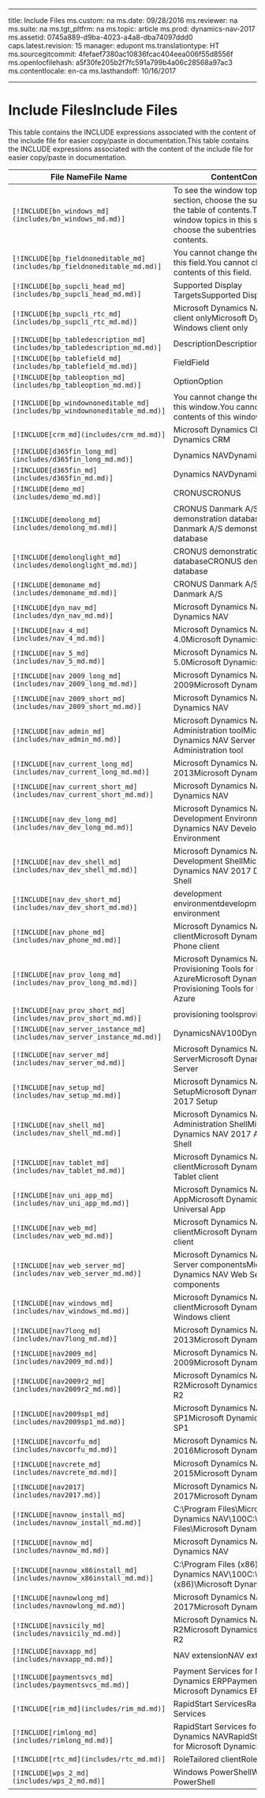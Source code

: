 
---
title: Include Files
ms.custom: na
ms.date: 09/28/2016
ms.reviewer: na
ms.suite: na
ms.tgt_pltfrm: na
ms.topic: article
ms.prod: dynamics-nav-2017
ms.assetid: 0745a889-d9ba-4023-a4a8-dba74097ddd0
caps.latest.revision: 15
manager: edupont
ms.translationtype: HT
ms.sourcegitcommit: 4fefaef7380ac10836fcac404eea006f55d8556f
ms.openlocfilehash: a5f30fe205b2f7fc591a799b4a06c28568a97ac3
ms.contentlocale: en-ca
ms.lasthandoff: 10/16/2017

---

# <a name="include-files"></a><span data-ttu-id="0b81b-102">Include Files</span><span class="sxs-lookup"><span data-stu-id="0b81b-102">Include Files</span></span>

<span data-ttu-id="0b81b-103">This table contains the INCLUDE expressions associated with the content of the include file for easier copy/paste in documentation.</span><span class="sxs-lookup"><span data-stu-id="0b81b-103">This table contains the INCLUDE expressions associated with the content of the include file for easier copy/paste in documentation.</span></span>

|<span data-ttu-id="0b81b-104">File Name</span><span class="sxs-lookup"><span data-stu-id="0b81b-104">File Name</span></span>   |<span data-ttu-id="0b81b-105">Content</span><span class="sxs-lookup"><span data-stu-id="0b81b-105">Content</span></span>  |
|------------|---------|
|`[!INCLUDE[bn_windows_md](includes/bn_windows_md.md)]`|<span data-ttu-id="0b81b-106">To see the window topics in this section, choose the subentries in the table of contents.</span><span class="sxs-lookup"><span data-stu-id="0b81b-106">To see the window topics in this section, choose the subentries in the table of contents.</span></span>|
|`[!INCLUDE[bp_fieldnoneditable_md](includes/bp_fieldnoneditable_md.md)]`|<span data-ttu-id="0b81b-107">You cannot change the contents of this field.</span><span class="sxs-lookup"><span data-stu-id="0b81b-107">You cannot change the contents of this field.</span></span>|
|`[!INCLUDE[bp_supcli_head_md](includes/bp_supcli_head_md.md)]`|<span data-ttu-id="0b81b-108">Supported Display Targets</span><span class="sxs-lookup"><span data-stu-id="0b81b-108">Supported Display Targets</span></span>|
|`[!INCLUDE[bp_supcli_rtc_md](includes/bp_supcli_rtc_md.md)]`|<span data-ttu-id="0b81b-109">Microsoft Dynamics NAV Windows client only</span><span class="sxs-lookup"><span data-stu-id="0b81b-109">Microsoft Dynamics NAV Windows client only</span></span>|
|`[!INCLUDE[bp_tabledescription_md](includes/bp_tabledescription_md.md)]`|<span data-ttu-id="0b81b-110">Description</span><span class="sxs-lookup"><span data-stu-id="0b81b-110">Description</span></span>| 
|`[!INCLUDE[bp_tablefield_md](includes/bp_tablefield_md.md)]`|<span data-ttu-id="0b81b-111">Field</span><span class="sxs-lookup"><span data-stu-id="0b81b-111">Field</span></span>|
|`[!INCLUDE[bp_tableoption_md](includes/bp_tableoption_md.md)]`|<span data-ttu-id="0b81b-112">Option</span><span class="sxs-lookup"><span data-stu-id="0b81b-112">Option</span></span>|
|`[!INCLUDE[bp_windownoneditable_md](includes/bp_windownoneditable_md.md)]`|<span data-ttu-id="0b81b-113">You cannot change the contents of this window.</span><span class="sxs-lookup"><span data-stu-id="0b81b-113">You cannot change the contents of this window.</span></span>|
|`[!INCLUDE[crm_md](includes/crm_md.md)]`|<span data-ttu-id="0b81b-114">Microsoft Dynamics CRM</span><span class="sxs-lookup"><span data-stu-id="0b81b-114">Microsoft Dynamics CRM</span></span>|
|`[!INCLUDE[d365fin_long_md](includes/d365fin_long_md.md)]`|<span data-ttu-id="0b81b-115">Dynamics NAV</span><span class="sxs-lookup"><span data-stu-id="0b81b-115">Dynamics NAV</span></span>|
|`[!INCLUDE[d365fin_md](includes/d365fin_md.md)]`|<span data-ttu-id="0b81b-116">Dynamics NAV</span><span class="sxs-lookup"><span data-stu-id="0b81b-116">Dynamics NAV</span></span>|
|`[!INCLUDE[demo_md](includes/demo_md.md)]`|<span data-ttu-id="0b81b-117">CRONUS</span><span class="sxs-lookup"><span data-stu-id="0b81b-117">CRONUS</span></span>|
|`[!INCLUDE[demolong_md](includes/demolong_md.md)]`|<span data-ttu-id="0b81b-118">CRONUS Danmark A/S demonstration database</span><span class="sxs-lookup"><span data-stu-id="0b81b-118">CRONUS Danmark A/S demonstration database</span></span>|
|`[!INCLUDE[demolonglight_md](includes/demolonglight_md.md)]`|<span data-ttu-id="0b81b-119">CRONUS demonstration database</span><span class="sxs-lookup"><span data-stu-id="0b81b-119">CRONUS demonstration database</span></span>|
|`[!INCLUDE[demoname_md](includes/demoname_md.md)]`|<span data-ttu-id="0b81b-120">CRONUS Danmark A/S</span><span class="sxs-lookup"><span data-stu-id="0b81b-120">CRONUS Danmark A/S</span></span>|
|`[!INCLUDE[dyn_nav_md](includes/dyn_nav_md.md)]`|<span data-ttu-id="0b81b-121">Microsoft Dynamics NAV</span><span class="sxs-lookup"><span data-stu-id="0b81b-121">Microsoft Dynamics NAV</span></span>|
|`[!INCLUDE[nav_4_md](includes/nav_4_md.md)]`|<span data-ttu-id="0b81b-122">Microsoft Dynamics NAV 4.0</span><span class="sxs-lookup"><span data-stu-id="0b81b-122">Microsoft Dynamics NAV 4.0</span></span>|
|`[!INCLUDE[nav_5_md](includes/nav_5_md.md)]`|<span data-ttu-id="0b81b-123">Microsoft Dynamics NAV 5.0</span><span class="sxs-lookup"><span data-stu-id="0b81b-123">Microsoft Dynamics NAV 5.0</span></span>|
|`[!INCLUDE[nav_2009_long_md](includes/nav_2009_long_md.md)]`|<span data-ttu-id="0b81b-124">Microsoft Dynamics NAV 2009</span><span class="sxs-lookup"><span data-stu-id="0b81b-124">Microsoft Dynamics NAV 2009</span></span>|
|`[!INCLUDE[nav_2009_short_md](includes/nav_2009_short_md.md)]`|<span data-ttu-id="0b81b-125">Microsoft Dynamics NAV</span><span class="sxs-lookup"><span data-stu-id="0b81b-125">Microsoft Dynamics NAV</span></span>|
|`[!INCLUDE[nav_admin_md](includes/nav_admin_md.md)]`|<span data-ttu-id="0b81b-126">Microsoft Dynamics NAV Server Administration tool</span><span class="sxs-lookup"><span data-stu-id="0b81b-126">Microsoft Dynamics NAV Server Administration tool</span></span>|
|`[!INCLUDE[nav_current_long_md](includes/nav_current_long_md.md)]`|<span data-ttu-id="0b81b-127">Microsoft Dynamics NAV 2013</span><span class="sxs-lookup"><span data-stu-id="0b81b-127">Microsoft Dynamics NAV 2013</span></span>|
|`[!INCLUDE[nav_current_short_md](includes/nav_current_short_md.md)]`|<span data-ttu-id="0b81b-128">Microsoft Dynamics NAV</span><span class="sxs-lookup"><span data-stu-id="0b81b-128">Microsoft Dynamics NAV</span></span>|
|`[!INCLUDE[nav_dev_long_md](includes/nav_dev_long_md.md)]`|<span data-ttu-id="0b81b-129">Microsoft Dynamics NAV Development Environment</span><span class="sxs-lookup"><span data-stu-id="0b81b-129">Microsoft Dynamics NAV Development Environment</span></span>|
|`[!INCLUDE[nav_dev_shell_md](includes/nav_dev_shell_md.md)]`|<span data-ttu-id="0b81b-130">Microsoft Dynamics NAV 2017 Development Shell</span><span class="sxs-lookup"><span data-stu-id="0b81b-130">Microsoft Dynamics NAV 2017 Development Shell</span></span>|
|`[!INCLUDE[nav_dev_short_md](includes/nav_dev_short_md.md)]`|<span data-ttu-id="0b81b-131">development environment</span><span class="sxs-lookup"><span data-stu-id="0b81b-131">development environment</span></span>|
|`[!INCLUDE[nav_phone_md](includes/nav_phone_md.md)]`|<span data-ttu-id="0b81b-132">Microsoft Dynamics NAV Phone client</span><span class="sxs-lookup"><span data-stu-id="0b81b-132">Microsoft Dynamics NAV Phone client</span></span>|
|`[!INCLUDE[nav_prov_long_md](includes/nav_prov_long_md.md)]`|<span data-ttu-id="0b81b-133">Microsoft Dynamics NAV Provisioning Tools for Microsoft Azure</span><span class="sxs-lookup"><span data-stu-id="0b81b-133">Microsoft Dynamics NAV Provisioning Tools for Microsoft Azure</span></span>|
|`[!INCLUDE[nav_prov_short_md](includes/nav_prov_short_md.md)]`|<span data-ttu-id="0b81b-134">provisioning tools</span><span class="sxs-lookup"><span data-stu-id="0b81b-134">provisioning tools</span></span>|
|`[!INCLUDE[nav_server_instance_md](includes/nav_server_instance_md.md)]`|<span data-ttu-id="0b81b-135">DynamicsNAV100</span><span class="sxs-lookup"><span data-stu-id="0b81b-135">DynamicsNAV100</span></span>|
|`[!INCLUDE[nav_server_md](includes/nav_server_md.md)]`|<span data-ttu-id="0b81b-136">Microsoft Dynamics NAV Server</span><span class="sxs-lookup"><span data-stu-id="0b81b-136">Microsoft Dynamics NAV Server</span></span>|
|`[!INCLUDE[nav_setup_md](includes/nav_setup_md.md)]`|<span data-ttu-id="0b81b-137">Microsoft Dynamics NAV 2017 Setup</span><span class="sxs-lookup"><span data-stu-id="0b81b-137">Microsoft Dynamics NAV 2017 Setup</span></span>|
|`[!INCLUDE[nav_shell_md](includes/nav_shell_md.md)]`|<span data-ttu-id="0b81b-138">Microsoft Dynamics NAV 2017 Administration Shell</span><span class="sxs-lookup"><span data-stu-id="0b81b-138">Microsoft Dynamics NAV 2017 Administration Shell</span></span>|
|`[!INCLUDE[nav_tablet_md](includes/nav_tablet_md.md)]`|<span data-ttu-id="0b81b-139">Microsoft Dynamics NAV Tablet client</span><span class="sxs-lookup"><span data-stu-id="0b81b-139">Microsoft Dynamics NAV Tablet client</span></span>|
|`[!INCLUDE[nav_uni_app_md](includes/nav_uni_app_md.md)]`|<span data-ttu-id="0b81b-140">Microsoft Dynamics NAV Universal App</span><span class="sxs-lookup"><span data-stu-id="0b81b-140">Microsoft Dynamics NAV Universal App</span></span>|
|`[!INCLUDE[nav_web_md](includes/nav_web_md.md)]`|<span data-ttu-id="0b81b-141">Microsoft Dynamics NAV Web client</span><span class="sxs-lookup"><span data-stu-id="0b81b-141">Microsoft Dynamics NAV Web client</span></span>|
|`[!INCLUDE[nav_web_server_md](includes/nav_web_server_md.md)]`|<span data-ttu-id="0b81b-142">Microsoft Dynamics NAV Web Server components</span><span class="sxs-lookup"><span data-stu-id="0b81b-142">Microsoft Dynamics NAV Web Server components</span></span>|
|`[!INCLUDE[nav_windows_md](includes/nav_windows_md.md)]`|<span data-ttu-id="0b81b-143">Microsoft Dynamics NAV Windows client</span><span class="sxs-lookup"><span data-stu-id="0b81b-143">Microsoft Dynamics NAV Windows client</span></span>|
|`[!INCLUDE[nav7long_md](includes/nav7long_md.md)]`|<span data-ttu-id="0b81b-144">Microsoft Dynamics NAV 2013</span><span class="sxs-lookup"><span data-stu-id="0b81b-144">Microsoft Dynamics NAV 2013</span></span>|
|`[!INCLUDE[nav2009_md](includes/nav2009_md.md)]`|<span data-ttu-id="0b81b-145">Microsoft Dynamics NAV 2009</span><span class="sxs-lookup"><span data-stu-id="0b81b-145">Microsoft Dynamics NAV 2009</span></span>|
|`[!INCLUDE[nav2009r2_md](includes/nav2009r2_md.md)]`|<span data-ttu-id="0b81b-146">Microsoft Dynamics NAV 2009 R2</span><span class="sxs-lookup"><span data-stu-id="0b81b-146">Microsoft Dynamics NAV 2009 R2</span></span>|
|`[!INCLUDE[nav2009sp1_md](includes/nav2009sp1_md.md)]`|<span data-ttu-id="0b81b-147">Microsoft Dynamics NAV 2009 SP1</span><span class="sxs-lookup"><span data-stu-id="0b81b-147">Microsoft Dynamics NAV 2009 SP1</span></span>|
|`[!INCLUDE[navcorfu_md](includes/navcorfu_md.md)]`|<span data-ttu-id="0b81b-148">Microsoft Dynamics NAV 2016</span><span class="sxs-lookup"><span data-stu-id="0b81b-148">Microsoft Dynamics NAV 2016</span></span>|
|`[!INCLUDE[navcrete_md](includes/navcrete_md.md)]`|<span data-ttu-id="0b81b-149">Microsoft Dynamics NAV 2015</span><span class="sxs-lookup"><span data-stu-id="0b81b-149">Microsoft Dynamics NAV 2015</span></span>|
|`[!INCLUDE[nav2017](includes/nav2017.md)]`|<span data-ttu-id="0b81b-150">Microsoft Dynamics NAV 2017</span><span class="sxs-lookup"><span data-stu-id="0b81b-150">Microsoft Dynamics NAV 2017</span></span>|
|`[!INCLUDE[navnow_install_md](includes/navnow_install_md.md)]`|<span data-ttu-id="0b81b-151">C:\\Program Files\\Microsoft Dynamics NAV\\100</span><span class="sxs-lookup"><span data-stu-id="0b81b-151">C:\\Program Files\\Microsoft Dynamics NAV\\100</span></span>|
|`[!INCLUDE[navnow_md](includes/navnow_md.md)]`|<span data-ttu-id="0b81b-152">Microsoft Dynamics NAV</span><span class="sxs-lookup"><span data-stu-id="0b81b-152">Microsoft Dynamics NAV</span></span>|
|`[!INCLUDE[navnow_x86install_md](includes/navnow_x86install_md.md)]`|<span data-ttu-id="0b81b-153">C:\\Program Files \(x86\)\\Microsoft Dynamics NAV\\100</span><span class="sxs-lookup"><span data-stu-id="0b81b-153">C:\\Program Files \(x86\)\\Microsoft Dynamics NAV\\100</span></span>|
|`[!INCLUDE[navnowlong_md](includes/navnowlong_md.md)]`|<span data-ttu-id="0b81b-154">Microsoft Dynamics NAV 2017</span><span class="sxs-lookup"><span data-stu-id="0b81b-154">Microsoft Dynamics NAV 2017</span></span>|
|`[!INCLUDE[navsicily_md](includes/navsicily_md.md)]`|<span data-ttu-id="0b81b-155">Microsoft Dynamics NAV 2013 R2</span><span class="sxs-lookup"><span data-stu-id="0b81b-155">Microsoft Dynamics NAV 2013 R2</span></span>|
|`[!INCLUDE[navxapp_md](includes/navxapp_md.md)]`|<span data-ttu-id="0b81b-156">NAV extension</span><span class="sxs-lookup"><span data-stu-id="0b81b-156">NAV extension</span></span>|
|`[!INCLUDE[paymentsvcs_md](includes/paymentsvcs_md.md)]`|<span data-ttu-id="0b81b-157">Payment Services for Microsoft Dynamics ERP</span><span class="sxs-lookup"><span data-stu-id="0b81b-157">Payment Services for Microsoft Dynamics ERP</span></span>|
|`[!INCLUDE[rim_md](includes/rim_md.md)]`|<span data-ttu-id="0b81b-158">RapidStart Services</span><span class="sxs-lookup"><span data-stu-id="0b81b-158">RapidStart Services</span></span>|
|`[!INCLUDE[rimlong_md](includes/rimlong_md.md)]`|<span data-ttu-id="0b81b-159">RapidStart Services for Microsoft Dynamics NAV</span><span class="sxs-lookup"><span data-stu-id="0b81b-159">RapidStart Services for Microsoft Dynamics NAV</span></span>|
|`[!INCLUDE[rtc_md](includes/rtc_md.md)]`|<span data-ttu-id="0b81b-160">RoleTailored client</span><span class="sxs-lookup"><span data-stu-id="0b81b-160">RoleTailored client</span></span>|
|`[!INCLUDE[wps_2_md](includes/wps_2_md.md)]`|<span data-ttu-id="0b81b-161">Windows PowerShell</span><span class="sxs-lookup"><span data-stu-id="0b81b-161">Windows PowerShell</span></span>|

